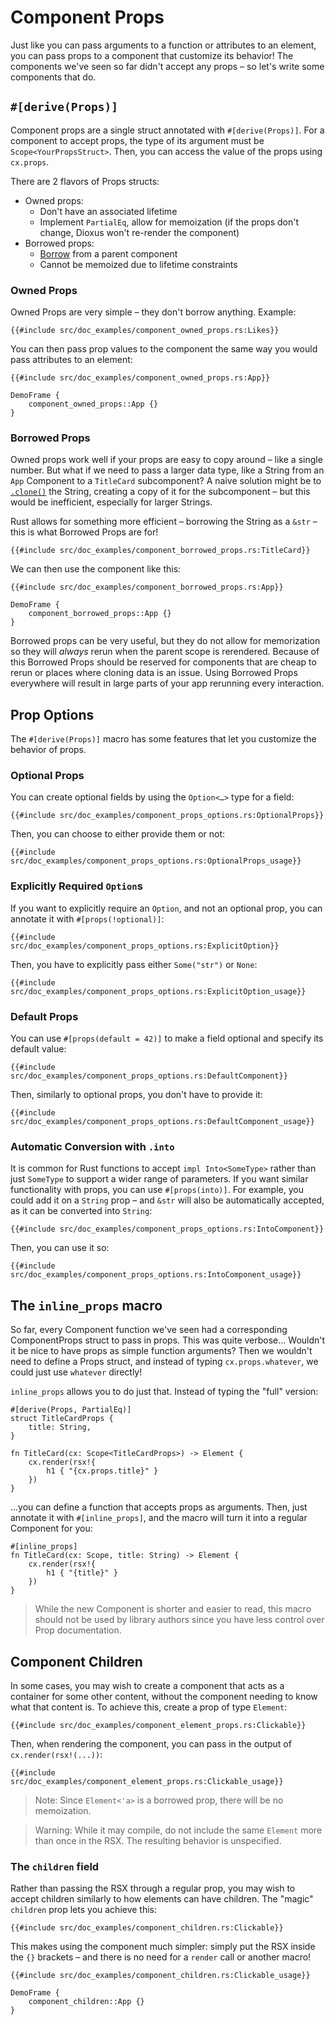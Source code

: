# Component Props

Just like you can pass arguments to a function or attributes to an element, you can pass props to a component that customize its behavior! The components we've seen so far didn't accept any props – so let's write some components that do.

## `#[derive(Props)]`

Component props are a single struct annotated with `#[derive(Props)]`. For a component to accept props, the type of its argument must be `Scope<YourPropsStruct>`. Then, you can access the value of the props using `cx.props`.

There are 2 flavors of Props structs:

- Owned props:
  - Don't have an associated lifetime
  - Implement `PartialEq`, allow for memoization (if the props don't change, Dioxus won't re-render the component)
- Borrowed props:
  - [Borrow](https://doc.rust-lang.org/beta/rust-by-example/scope/borrow.html) from a parent component
  - Cannot be memoized due to lifetime constraints

### Owned Props

Owned Props are very simple – they don't borrow anything. Example:

```rust, no_run
{{#include src/doc_examples/component_owned_props.rs:Likes}}
```

You can then pass prop values to the component the same way you would pass attributes to an element:

```rust, no_run
{{#include src/doc_examples/component_owned_props.rs:App}}
```

```inject-dioxus
DemoFrame {
    component_owned_props::App {}
}
```

### Borrowed Props

Owned props work well if your props are easy to copy around – like a single number. But what if we need to pass a larger data type, like a String from an `App` Component to a `TitleCard` subcomponent? A naive solution might be to [`.clone()`](https://doc.rust-lang.org/std/clone/trait.Clone.html) the String, creating a copy of it for the subcomponent – but this would be inefficient, especially for larger Strings.

Rust allows for something more efficient – borrowing the String as a `&str` – this is what Borrowed Props are for!

```rust, no_run
{{#include src/doc_examples/component_borrowed_props.rs:TitleCard}}
```

We can then use the component like this:

```rust, no_run
{{#include src/doc_examples/component_borrowed_props.rs:App}}
```

```inject-dioxus
DemoFrame {
    component_borrowed_props::App {}
}
```

Borrowed props can be very useful, but they do not allow for memorization so they will _always_ rerun when the parent scope is rerendered. Because of this Borrowed Props should be reserved for components that are cheap to rerun or places where cloning data is an issue. Using Borrowed Props everywhere will result in large parts of your app rerunning every interaction.

## Prop Options

The `#[derive(Props)]` macro has some features that let you customize the behavior of props.

### Optional Props

You can create optional fields by using the `Option<…>` type for a field:

```rust, no_run
{{#include src/doc_examples/component_props_options.rs:OptionalProps}}
```

Then, you can choose to either provide them or not:

```rust, no_run
{{#include src/doc_examples/component_props_options.rs:OptionalProps_usage}}
```

### Explicitly Required `Option`s

If you want to explicitly require an `Option`, and not an optional prop, you can annotate it with `#[props(!optional)]`:

```rust, no_run
{{#include src/doc_examples/component_props_options.rs:ExplicitOption}}
```

Then, you have to explicitly pass either `Some("str")` or `None`:

```rust, no_run
{{#include src/doc_examples/component_props_options.rs:ExplicitOption_usage}}
```

### Default Props

You can use `#[props(default = 42)]` to make a field optional and specify its default value:

```rust, no_run
{{#include src/doc_examples/component_props_options.rs:DefaultComponent}}
```

Then, similarly to optional props, you don't have to provide it:

```rust, no_run
{{#include src/doc_examples/component_props_options.rs:DefaultComponent_usage}}
```

### Automatic Conversion with `.into`

It is common for Rust functions to accept `impl Into<SomeType>` rather than just `SomeType` to support a wider range of parameters. If you want similar functionality with props, you can use `#[props(into)]`. For example, you could add it on a `String` prop – and `&str` will also be automatically accepted, as it can be converted into `String`:

```rust, no_run
{{#include src/doc_examples/component_props_options.rs:IntoComponent}}
```

Then, you can use it so:

```rust, no_run
{{#include src/doc_examples/component_props_options.rs:IntoComponent_usage}}
```

## The `inline_props` macro

So far, every Component function we've seen had a corresponding ComponentProps struct to pass in props. This was quite verbose... Wouldn't it be nice to have props as simple function arguments? Then we wouldn't need to define a Props struct, and instead of typing `cx.props.whatever`, we could just use `whatever` directly!

`inline_props` allows you to do just that. Instead of typing the "full" version:

```rust, no_run
#[derive(Props, PartialEq)]
struct TitleCardProps {
    title: String,
}

fn TitleCard(cx: Scope<TitleCardProps>) -> Element {
    cx.render(rsx!{
        h1 { "{cx.props.title}" }
    })
}
```

...you can define a function that accepts props as arguments. Then, just annotate it with `#[inline_props]`, and the macro will turn it into a regular Component for you:

```rust, no_run
#[inline_props]
fn TitleCard(cx: Scope, title: String) -> Element {
    cx.render(rsx!{
        h1 { "{title}" }
    })
}
```

> While the new Component is shorter and easier to read, this macro should not be used by library authors since you have less control over Prop documentation.

## Component Children

In some cases, you may wish to create a component that acts as a container for some other content, without the component needing to know what that content is. To achieve this, create a prop of type `Element`:

```rust, no_run
{{#include src/doc_examples/component_element_props.rs:Clickable}}
```

Then, when rendering the component, you can pass in the output of `cx.render(rsx!(...))`:

```rust, no_run
{{#include src/doc_examples/component_element_props.rs:Clickable_usage}}
```

> Note: Since `Element<'a>` is a borrowed prop, there will be no memoization.

> Warning: While it may compile, do not include the same `Element` more than once in the RSX. The resulting behavior is unspecified.

### The `children` field

Rather than passing the RSX through a regular prop, you may wish to accept children similarly to how elements can have children. The "magic" `children` prop lets you achieve this:

```rust, no_run
{{#include src/doc_examples/component_children.rs:Clickable}}
```

This makes using the component much simpler: simply put the RSX inside the `{}` brackets – and there is no need for a `render` call or another macro!

```rust, no_run
{{#include src/doc_examples/component_children.rs:Clickable_usage}}
```

```inject-dioxus
DemoFrame {
    component_children::App {}
}
```
